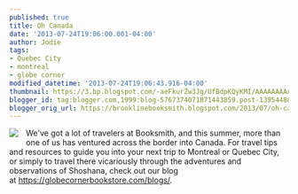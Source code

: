 ```yaml
---
published: true
title: Oh Canada
date: '2013-07-24T19:06:00.001-04:00'
author: Jodie
tags:
- Quebec City
- montreal
- globe corner
modified_datetime: '2013-07-24T19:06:43.916-04:00'
thumbnail: https://3.bp.blogspot.com/-aeFkurZw3Jg/UfBdpKQyKMI/AAAAAAAAAso/EouJzPs-E7g/s72-c/FC9781741791709.JPG
blogger_id: tag:blogger.com,1999:blog-5767374071871443859.post-1395448854962057055
blogger_orig_url: https://brooklinebooksmith.blogspot.com/2013/07/oh-canada.html
---
```


<a href="https://3.bp.blogspot.com/-aeFkurZw3Jg/UfBdpKQyKMI/AAAAAAAAAso/EouJzPs-E7g/s1600/FC9781741791709.JPG" imageanchor="1" style="clear: left; float: left; margin-bottom: 1em; margin-right: 1em;"><img border="0" src="https://3.bp.blogspot.com/-aeFkurZw3Jg/UfBdpKQyKMI/AAAAAAAAAso/EouJzPs-E7g/s1600/FC9781741791709.JPG" /></a>We've got a lot of travelers at Booksmith, and this summer, more than one of us has ventured across the border into Canada. For travel tips and resources to guide you into your next trip to Montreal or Quebec City, or simply to travel there vicariously through the adventures and observations of Shoshana, check out our blog at&nbsp;<a href="https://globecornerbookstore.com/blogs/">https://globecornerbookstore.com/blogs/</a>.